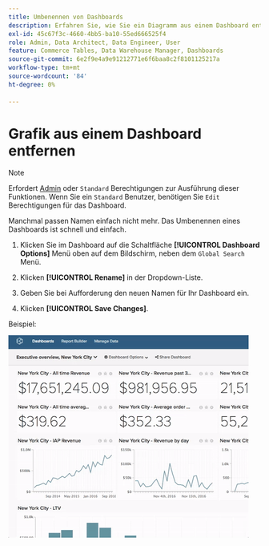 ```yaml
---
title: Umbenennen von Dashboards
description: Erfahren Sie, wie Sie ein Diagramm aus einem Dashboard entfernen.
exl-id: 45c67f3c-4660-4bb5-ba10-55ed666525f4
role: Admin, Data Architect, Data Engineer, User
feature: Commerce Tables, Data Warehouse Manager, Dashboards
source-git-commit: 6e2f9e4a9e91212771e6f6baa8c2f8101125217a
workflow-type: tm+mt
source-wordcount: '84'
ht-degree: 0%

---
```


# Grafik aus einem Dashboard entfernen

>[!NOTE]
>
>Erfordert [Admin](../../administrator/user-management/user-management.md) oder `Standard` Berechtigungen zur Ausführung dieser Funktionen. Wenn Sie ein `Standard` Benutzer, benötigen Sie `Edit` Berechtigungen für das Dashboard.

Manchmal passen Namen einfach nicht mehr. Das Umbenennen eines Dashboards ist schnell und einfach.

1. Klicken Sie im Dashboard auf die Schaltfläche **[!UICONTROL Dashboard Options]** Menü oben auf dem Bildschirm, neben dem `Global Search` Menü.

1. Klicken **[!UICONTROL Rename]** in der Dropdown-Liste.

1. Geben Sie bei Aufforderung den neuen Namen für Ihr Dashboard ein.

1. Klicken **[!UICONTROL Save Changes]**.

Beispiel:

![Dashboard umbenennen](../../assets/renaming-dboard.gif)
